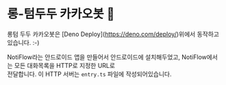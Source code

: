 # 롱-텀두두 카카오봇 🐹

롱텀 두두 카카오봇은 \[Deno Deploy\](https://deno.com/deploy/)위에서 동작하고 있습니다. :-)

NotiFlow라는 안드로이드 앱을 만들어서 안드로이드에 설치해두었고, NotiFlow에서는 모든 대화목록을 HTTP로 지정한 URL로  
전달합니다. 이 HTTP 서버는 `entry.ts` 파일에 작성되어있습니다.
